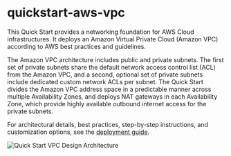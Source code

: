 # quickstart-aws-vpc

This Quick Start provides a networking foundation for AWS Cloud infrastructures. It deploys an Amazon Virtual Private Cloud (Amazon VPC) according to AWS best practices and guidelines.

The Amazon VPC architecture includes public and private subnets. The first set of private subnets share the default network access control list (ACL) from the Amazon VPC, and a second, optional set of private subnets include dedicated custom network ACLs per subnet. The Quick Start divides the Amazon VPC address space in a predictable manner across multiple Availability Zones, and deploys NAT gateways in each Availability Zone, which provide highly available outbound internet access for the private subnets.

For architectural details, best practices, step-by-step instructions, and customization options, see the [deployment guide](https://fwd.aws/9VdxN).

![Quick Start VPC Design Architecture](https://docs.aws.amazon.com/quickstart/latest/vpc/images/quickstart-vpc-design-fullscreen.png)
